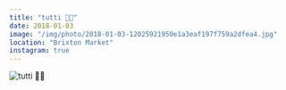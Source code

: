 ```yaml
---
title: "tutti 🍌🍏"
date: 2018-01-03
image: "/img/photo/2018-01-03-12025921950e1a3eaf197f759a2dfea4.jpg"
location: "Brixton Market"
instagram: true
---
```


![tutti 🍌🍏](/img/photo/2018-01-03-12025921950e1a3eaf197f759a2dfea4.jpg)
